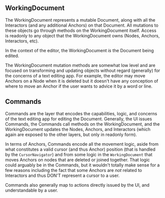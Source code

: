 
## WorkingDocument

The WorkingDocument represents a mutable Document, along with all the
Interactors (and any additional Anchors) on that Document. All mutations to
these objects go through methods on the WorkingDocument itself. Access is
readonly to any object that the WorkingDocument owns (Nodes, Anchors,
Interactors, etc).

In the context of the editor, the WorkingDocument _is_ the Document being
edited.

The WorkingDocument mutation methods are somewhat low level and are focused on
transforming and updating objects without regard (generally) for the
concerns of a text editing app. For example, the editor may move Anchors
on a Node when it is deleted but it doesn't have any conception of where
to move an Anchor if the user wants to advice it by a word or line.

## Commands

Commands are the layer that encodes the capabilities, logic, and concerns of the
text editing app for editing the Document. Generally, the UI issues Commands,
the Commands call methods on the WorkingDocument, and the WorkingDocument 
updates the Nodes, Anchors, and Interactors (which again are exposed to the
other layers, but only in readonly form).

In terms of Anchors, Commands encode all the movement logic, aside from what 
constitutes a valid cursor (and thus Anchor) position (that is handled by the
`CursorNavigator`) and from some logic in the `WorkingDocument` that moves
Anchors on nodes that are deleted or joined together. That logic could arguably
be in the Commands, but it wouldn't totally make sense for a few reasons
including the fact that some Anchors are _not_ related to Interactors and thus
DON'T represent a cursor to a user.

Commands also generally map to actions directly issued by the UI, and
understandable by a user.